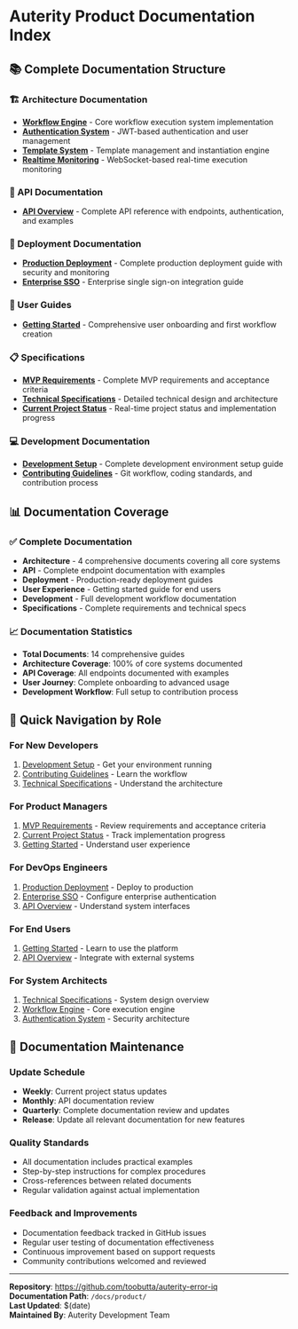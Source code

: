 # Auterity Product Documentation Index

## 📚 Complete Documentation Structure

### 🏗️ Architecture Documentation
- **[Workflow Engine](architecture/workflow-engine.md)** - Core workflow execution system implementation
- **[Authentication System](architecture/authentication-system.md)** - JWT-based authentication and user management
- **[Template System](architecture/template-system.md)** - Template management and instantiation engine
- **[Realtime Monitoring](architecture/realtime-monitoring.md)** - WebSocket-based real-time execution monitoring

### 🔌 API Documentation
- **[API Overview](api/api-overview.md)** - Complete API reference with endpoints, authentication, and examples

### 🚀 Deployment Documentation
- **[Production Deployment](deployment/production-deployment.md)** - Complete production deployment guide with security and monitoring
- **[Enterprise SSO](deployment/enterprise-sso.md)** - Enterprise single sign-on integration guide

### 👥 User Guides
- **[Getting Started](user-guides/getting-started.md)** - Comprehensive user onboarding and first workflow creation

### 📋 Specifications
- **[MVP Requirements](specifications/mvp-requirements.md)** - Complete MVP requirements and acceptance criteria
- **[Technical Specifications](specifications/technical-specs.md)** - Detailed technical design and architecture
- **[Current Project Status](specifications/current-status.md)** - Real-time project status and implementation progress

### 💻 Development Documentation
- **[Development Setup](development/setup.md)** - Complete development environment setup guide
- **[Contributing Guidelines](development/contributing.md)** - Git workflow, coding standards, and contribution process

## 📊 Documentation Coverage

### ✅ Complete Documentation
- **Architecture** - 4 comprehensive documents covering all core systems
- **API** - Complete endpoint documentation with examples
- **Deployment** - Production-ready deployment guides
- **User Experience** - Getting started guide for end users
- **Development** - Full development workflow documentation
- **Specifications** - Complete requirements and technical specs

### 📈 Documentation Statistics
- **Total Documents**: 14 comprehensive guides
- **Architecture Coverage**: 100% of core systems documented
- **API Coverage**: All endpoints documented with examples
- **User Journey**: Complete onboarding to advanced usage
- **Development Workflow**: Full setup to contribution process

## 🎯 Quick Navigation by Role

### For New Developers
1. [Development Setup](development/setup.md) - Get your environment running
2. [Contributing Guidelines](development/contributing.md) - Learn the workflow
3. [Technical Specifications](specifications/technical-specs.md) - Understand the architecture

### For Product Managers
1. [MVP Requirements](specifications/mvp-requirements.md) - Review requirements and acceptance criteria
2. [Current Project Status](specifications/current-status.md) - Track implementation progress
3. [Getting Started](user-guides/getting-started.md) - Understand user experience

### For DevOps Engineers
1. [Production Deployment](deployment/production-deployment.md) - Deploy to production
2. [Enterprise SSO](deployment/enterprise-sso.md) - Configure enterprise authentication
3. [API Overview](api/api-overview.md) - Understand system interfaces

### For End Users
1. [Getting Started](user-guides/getting-started.md) - Learn to use the platform
2. [API Overview](api/api-overview.md) - Integrate with external systems

### For System Architects
1. [Technical Specifications](specifications/technical-specs.md) - System design overview
2. [Workflow Engine](architecture/workflow-engine.md) - Core execution engine
3. [Authentication System](architecture/authentication-system.md) - Security architecture

## 🔄 Documentation Maintenance

### Update Schedule
- **Weekly**: Current project status updates
- **Monthly**: API documentation review
- **Quarterly**: Complete documentation review and updates
- **Release**: Update all relevant documentation for new features

### Quality Standards
- All documentation includes practical examples
- Step-by-step instructions for complex procedures
- Cross-references between related documents
- Regular validation against actual implementation

### Feedback and Improvements
- Documentation feedback tracked in GitHub issues
- Regular user testing of documentation effectiveness
- Continuous improvement based on support requests
- Community contributions welcomed and reviewed

---

**Repository**: https://github.com/toobutta/auterity-error-iq  
**Documentation Path**: `/docs/product/`  
**Last Updated**: $(date)  
**Maintained By**: Auterity Development Team